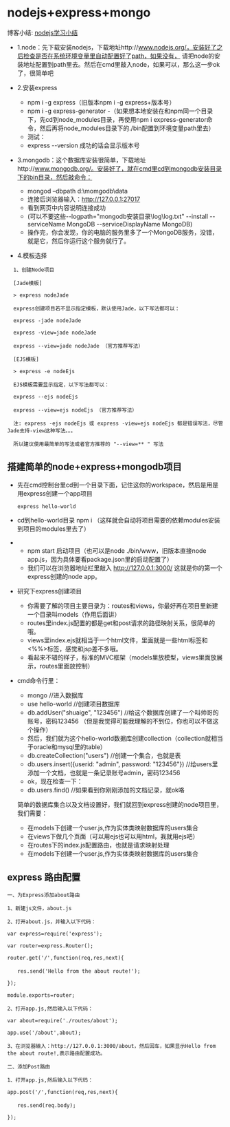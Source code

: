 # nodejs+express+mongo

博客小结: [nodejs学习小结](https://xianyulaodi.github.io/2017/09/24/nodejs%E5%AD%A6%E4%B9%A0%E5%B0%8F%E7%BB%93/)

* 1.node：先下载安装nodejs，下载地址http://www.nodejs.org/，安装好了之后检查是否在系统环境变量里自动配置好了path，如果没有，
  请把node的安装地址配置到path里去。然后在cmd里敲入node，如果可以，那么这一步ok了，很简单吧
* 2.安装express
  - npm i -g express（旧版本npm i -g express+版本号）
  - npm i -g express-generator
  -（如果想本地安装在和npm同一个目录下，先cd到node_modules目录，再使用npm i express-generator命令，然后再将node_modules目录下的./bin配置到环境变量path里去）
  - 测试：
  - express --version 成功的话会显示版本号
* 3.mongodb：这个数据库安装很简单，下载地址http://www.mongodb.org/。安装好了，就在cmd里cd到mongodb安装目录下的bin目录，然后敲命令：
  - mongod –dbpath d:\momgodb\data  
  - 连接后浏览器输入：http://127.0.0.1:27017   
  - 看到网页中内容说明连接成功
  - (可以不要这些--logpath="mongodb安装目录\log\log.txt" --install --serviceName MongoDB --serviceDisplayName MongoDB)
  - 操作完，你会发现，你的电脑的服务里多了一个MongoDB服务，没错，就是它，然后你运行这个服务就行了。

* 4.模板选择

```  
  1、创建Node项目

  [Jade模板]

  > express nodeJade

  express创建项目若不显示指定模板，默认使用Jade，以下写法都可以：

  express -jade nodeJade

  express -view=jade nodeJade

  express --view=jade nodeJade （官方推荐写法）

  [EJS模板]

  > express -e nodeEjs

  EJS模板需要显示指定，以下写法都可以：

  express --ejs nodeEjs

  express --view=ejs nodeEjs （官方推荐写法）

  注: express -ejs nodeEjs 或 express -view=ejs nodeEjs 都是错误写法，尽管Jade支持-view这种写法。。。

  所以建议使用最简单的写法或者官方推荐的 "--view=** " 写法
```
  
## 搭建简单的node+express+mongodb项目

* 先在cmd控制台里cd到一个目录下面，记住这你的workspace，然后是用是用express创建一个app项目
  ```
  express hello-world 
  ```
* cd到hello-world目录 npm i （这样就会自动将项目需要的依赖modules安装到项目的modules里去了）
* 
  - npm start 启动项目（也可以是node ./bin/www，旧版本直接node app.js，因为具体要看package.json里的启动配置了）
  - 我们可以在浏览器地址栏里敲入 http://127.0.0.1:3000/ 这就是你的第一个express创建的node app。
  
* 研究下express创建项目
  - 你需要了解的项目主要目录为：routes和views，你最好再在项目里新建一个目录叫models（作用后面讲）
  - routes里index.js配置的都是get和post请求的路径映射关系，很简单的哦。
  - views里index.ejs就相当于一个html文件，里面就是一些html标签和<%%>标签，感觉和jsp差不多哦。
  - 看起来不错的样子，标准的MVC框架（models里放模型，views里面放展示，routes里面放控制）
  
* cmd命令行里：
  - mongo //进入数据库
  - use hello-world //创建项目数据库
  - db.addUser("shuaige", "123456") //给这个数据库创建了一个叫帅哥的账号，密码123456 （但是我觉得可能我理解的不到位，你也可以不做这个操作）
  - 然后，我们就为这个hello-world数据库创建collection（collection就相当于oracle和mysql里的table）
  - db.createCollection("users") //创建一个集合，也就是表
  - db.users.insert({userid: "admin", password: "123456"}) //给users里添加一个文档，也就是一条记录账号admin，密码123456
  - ok，现在检查一下：
  - db.users.find() //如果看到你刚刚添加的文档记录，就ok咯

  简单的数据库集合以及文档设置好，我们就回到express创建的node项目里，我们需要：   

  - 在models下创建一个user.js,作为实体类映射数据库的users集合 
  - 在views下做几个页面（可以用ejs也可以用html，我就用ejs吧）
  - 在routes下的index.js配置路由，也就是请求映射处理
  - 在models下创建一个user.js,作为实体类映射数据库的users集合 
  
  
  
  
## express 路由配置

```
一、为Express添加about路由

1、新建js文件，about.js

2、打开about.js，并输入以下代码：

var express=require('express');

var router=express.Router();

router.get('/',function(req,res,next){

　　res.send('Hello from the about route!');

});

module.exports=router;

2、打开app.js,然后输入以下代码：

var about=require('./routes/about');

app.use('/about',about);

3、在浏览器输入：http://127.0.0.1:3000/about，然后回车，如果显示Hello from the about route!,表示路由配置成功。

二、添加Post路由

1、打开app.js,然后输入以下代码：

app.post('/',function(req,res,next){

　　res.send(req.body);

});

```

